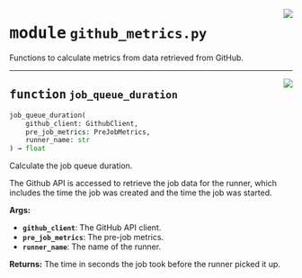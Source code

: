 <!-- markdownlint-disable -->

<a href="../src/github_metrics.py#L0"><img align="right" style="float:right;" src="https://img.shields.io/badge/-source-cccccc?style=flat-square"></a>

# <kbd>module</kbd> `github_metrics.py`
Functions to calculate metrics from data retrieved from GitHub. 


---

<a href="../src/github_metrics.py#L11"><img align="right" style="float:right;" src="https://img.shields.io/badge/-source-cccccc?style=flat-square"></a>

## <kbd>function</kbd> `job_queue_duration`

```python
job_queue_duration(
    github_client: GithubClient,
    pre_job_metrics: PreJobMetrics,
    runner_name: str
) → float
```

Calculate the job queue duration. 

The Github API is accessed to retrieve the job data for the runner, which includes the time the job was created and the time the job was started. 



**Args:**
 
 - <b>`github_client`</b>:  The GitHub API client. 
 - <b>`pre_job_metrics`</b>:  The pre-job metrics. 
 - <b>`runner_name`</b>:  The name of the runner. 



**Returns:**
 The time in seconds the job took before the runner picked it up. 



